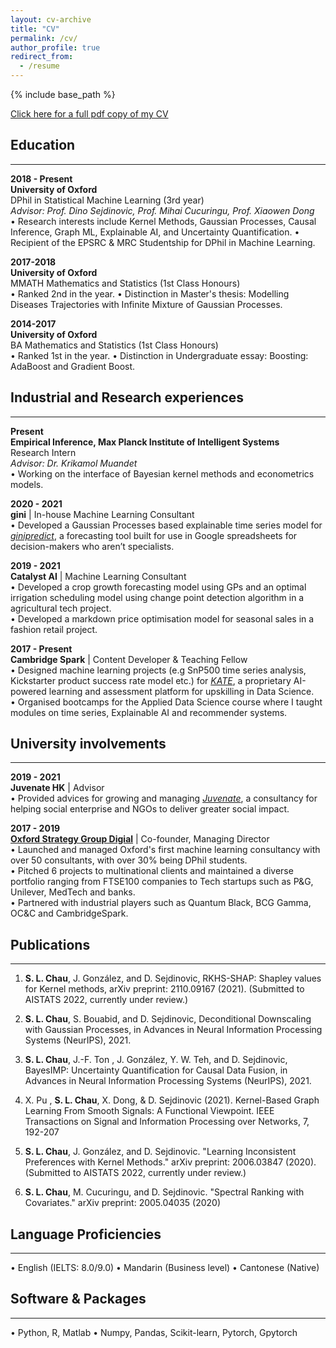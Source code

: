 ```yaml
---
layout: cv-archive
title: "CV"
permalink: /cv/
author_profile: true
redirect_from:
  - /resume
---
```


<style>
a.uline {text-decoration:underline;}
</style>

{% include base_path %}

<a href="../assets/cv/SL_Chau_CV.pdf" class="uline">Click here for a full pdf copy of my CV</a>

## Education
---


**2018 - Present**<br>
**University of Oxford**<br>
DPhil in Statistical Machine Learning (3rd year) <br>
*Advisor: Prof. Dino Sejdinovic, Prof. Mihai Cucuringu, Prof. Xiaowen Dong* <br>
• Research interests include Kernel Methods, Gaussian Processes, Causal Inference, Graph ML, Explainable AI, and Uncertainty Quantification.
•	Recipient of the EPSRC & MRC Studentship for DPhil in Machine Learning. <br>


**2017-2018**<br>
**University of Oxford**<br>
MMATH Mathematics and Statistics (1st Class Honours) <br>
•	Ranked 2nd in the year.
•	Distinction in Master's thesis: Modelling Diseases Trajectories with Infinite Mixture of Gaussian Processes.


**2014-2017**<br>
**University of Oxford**<br>
BA Mathematics and Statistics (1st Class Honours)<br>
•	Ranked 1st in the year.
• Distinction in Undergraduate essay: Boosting: AdaBoost and Gradient Boost.

## Industrial and Research experiences
---

**Present**<br>
**Empirical Inference, Max Planck Institute of Intelligent Systems**<br>
Research Intern <br>
*Advisor: Dr. Krikamol Muandet* <br>
•	Working on the interface of Bayesian kernel methods and econometrics models.<br>


**2020 - 2021** <br>
**gini** | In-house Machine Learning Consultant <br>
• Developed a Gaussian Processes based explainable time series model for [*ginipredict*](https://www.gini.co/), a forecasting tool built for use in Google spreadsheets for decision-makers who aren’t specialists.

**2019 - 2021** <br>
**Catalyst AI** | Machine Learning Consultant <br>
• Developed a crop growth forecasting model using GPs and an optimal irrigation scheduling model using change point detection algorithm in a agricultural tech project. <br>
• Developed a markdown price optimisation model for seasonal sales in a fashion retail project. <br>

**2017 - Present** <br>
**Cambridge Spark** | Content Developer & Teaching Fellow <br>
•	Designed machine learning projects (e.g SnP500 time series analysis, Kickstarter product success rate model etc.) for [*KATE*](https://cambridgespark.com/kate/), a proprietary AI-powered learning and assessment platform for upskilling in Data Science. <br>
•	Organised bootcamps for the Applied Data Science course where I taught modules on time series, Explainable AI and recommender systems. <br>

## University involvements
---

**2019 - 2021** <br>
**Juvenate HK** | Advisor <br>
•	Provided advices for growing and managing [*Juvenate*](https://www.linkedin.com/company/juvenate-hk/mycompany/), a consultancy for helping social enterprise and NGOs to deliver greater social impact. <br>

**2017 - 2019** <br>
**[Oxford Strategy Group Digial](https://www.osgdigitallabs.com/)** | Co-founder, Managing Director <br>
•	Launched and managed Oxford's first machine learning consultancy with over 50 consultants, with over 30% being DPhil students. <br>
•	Pitched 6 projects to multinational clients and maintained a diverse portfolio ranging from FTSE100 companies to Tech startups such as P&G, Unilever, MedTech and banks. <br>
•	Partnered with industrial players such as Quantum Black, BCG Gamma, OC&C and CambridgeSpark. <br>

## Publications
---

1.  **S. L. Chau**, J. González, and D. Sejdinovic, RKHS-SHAP: Shapley values for Kernel methods, arXiv preprint: 2110.09167 (2021). (Submitted to AISTATS 2022, currently under review.)

2.  **S. L. Chau**, S. Bouabid, and D. Sejdinovic, Deconditional Downscaling with Gaussian Processes, in Advances in Neural Information Processing Systems (NeurIPS), 2021.

3.  **S. L. Chau**, J.-F. Ton , J. González, Y. W. Teh, and D. Sejdinovic, BayesIMP: Uncertainty Quantification for Causal Data Fusion, in Advances in Neural Information Processing Systems (NeurIPS), 2021.

4.  X. Pu , **S. L. Chau**, X. Dong, & D. Sejdinovic (2021). Kernel-Based Graph Learning From Smooth Signals: A Functional Viewpoint. IEEE Transactions on Signal and Information Processing over Networks, 7, 192-207

5. **S. L. Chau**, J. González, and D. Sejdinovic. "Learning Inconsistent Preferences with Kernel Methods." arXiv preprint: 2006.03847 (2020). (Submitted to AISTATS 2022, currently under review.)

6. **S. L. Chau**, M. Cucuringu, and D. Sejdinovic. "Spectral Ranking with Covariates." arXiv preprint: 2005.04035 (2020) <br>


## Language Proficiencies 
---
• English (IELTS: 8.0/9.0)    • Mandarin (Business level)    • Cantonese (Native)

## Software & Packages
---
• Python, R, Matlab
• Numpy, Pandas, Scikit-learn, Pytorch, Gpytorch